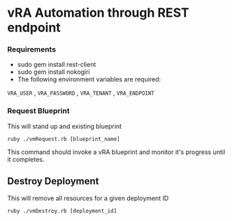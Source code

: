 # vRA Automation through REST endpoint

### Requirements

- sudo gem install rest-client
- sudo gem install nokogiri
- The following environment variables are required:

`VRA_USER` , `VRA_PASSWORD` , `VRA_TENANT` , `VRA_ENDPOINT`


### Request Blueprint

This will stand up and existing blueprint

`ruby ./vmRequest.rb [blueprint_name]`

This command should invoke a vRA blueprint and monitor
it's progress until it completes.

## Destroy Deployment

This will remove all resources for a given deployment ID

`ruby ./vmDestroy.rb [deployment_id]`